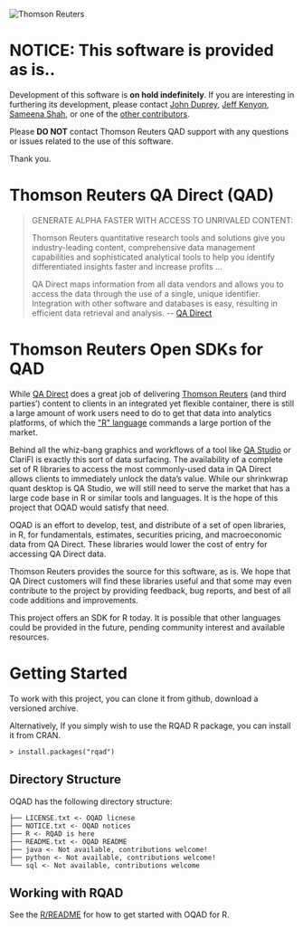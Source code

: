 ![Thomson Reuters](docs/img/log_header.png)

# NOTICE: This software is provided as is..
Development of this software is **on hold indefinitely**.  If you are interesting in furthering its development, please contact [John Duprey](https://github.com/jduprey), [Jeff Kenyon](https://github.com/jdkenyon), [Sameena Shah](https://github.com/sameenashah), or one of the [other contributors](https://github.com/thomsonreuters/oqad/graphs/contributors).

Please **DO NOT** contact Thomson Reuters QAD support with any questions or issues related to the use of this software.

Thank you.

# Thomson Reuters QA Direct (QAD)

> GENERATE ALPHA FASTER WITH ACCESS TO UNRIVALED CONTENT:
>
> Thomson Reuters quantitative research tools and solutions give you industry-leading content, comprehensive data management capabilities and sophisticated analytical tools to help you identify differentiated insights faster and increase profits
> …
> 
> QA Direct maps information from all data vendors and allows you to access the data through the use of a single, unique identifier. Integration with other software and databases is easy, resulting in efficient data retrieval and analysis.
-- [QA Direct](http://im.thomsonreuters.com/solutions/quantitative-research-tools/qa-direct/)

# Thomson Reuters Open SDKs for QAD
While [QA Direct](http://thomsonreuters.com/products_services/financial/financial_products/a-z/QA_Direct/) does a great job of delivering [Thomson Reuters](http://www.thomsonreuters.com) (and third parties’) content to clients in an integrated yet flexible container, there is still a large amount of work users need to do to get that data into analytics platforms, of which the ["R" language](http://www.r-project.org) commands a large portion of the market.

Behind all the whiz-bang graphics and workflows of a tool like [QA Studio](http://im.thomsonreuters.com/solutions/quantitative-research-tools/qa-studio/) or ClariFI is exactly this sort of data surfacing. The availability of a complete set of R libraries to access the most commonly-used data in QA Direct allows clients to immediately unlock the data’s value. While our shrinkwrap quant desktop is QA Studio, we will still need to serve the market that has a large code base in R or similar tools and languages. It is the hope of this project that OQAD would satisfy that need.

OQAD is an effort to develop, test, and distribute of a set of open libraries, in R, for fundamentals, estimates, securities pricing, and macroeconomic data from QA Direct.  These libraries would lower the cost of entry for accessing QA Direct data.

Thomson Reuters provides the source for this software, as is.  We hope that QA Direct customers will find these libraries useful and that some may even contribute to the project by providing feedback, bug reports, and best of all code additions and improvements. 

This project offers an SDK for R today.  It is possible that other languages could be provided in the future, pending community interest and available resources.

# Getting Started
To work with this project, you can clone it from github, download a versioned archive.  

Alternatively, If you simply wish to use the RQAD R package, you can install it from CRAN.

	> install.packages("rqad")


## Directory Structure

OQAD has the following directory structure:

```
├── LICENSE.txt <- OQAD licnese
├── NOTICE.txt <- OQAD notices
├── R <- RQAD is here
├── README.txt <- OQAD README
├── java <- Not available, contributions welcome!
├── python <- Not available, contributions welcome!
└── sql <- Not available, contributions welcome

```

## Working with RQAD

See the [R/README](R/README.md) for how to get started with OQAD for R.

